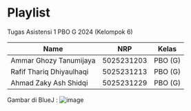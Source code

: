 # Playlist
Tugas Asistensi 1 PBO G 2024 (Kelompok 6)

| Name | NRP | Kelas |
| --- | --- | ----------|
| Ammar Ghozy Tanumijaya | 5025231203 | PBO (G) |
| Rafif Thariq Dhiyaulhaqi | 5025231213 | PBO (G) |
| Ahmad Zaky Ash Shidqi | 5025231229 | PBO (G) |

Gambar di BlueJ :
![image](https://github.com/user-attachments/assets/4cb7863d-62ea-49bb-ac9c-3b4853875928)
